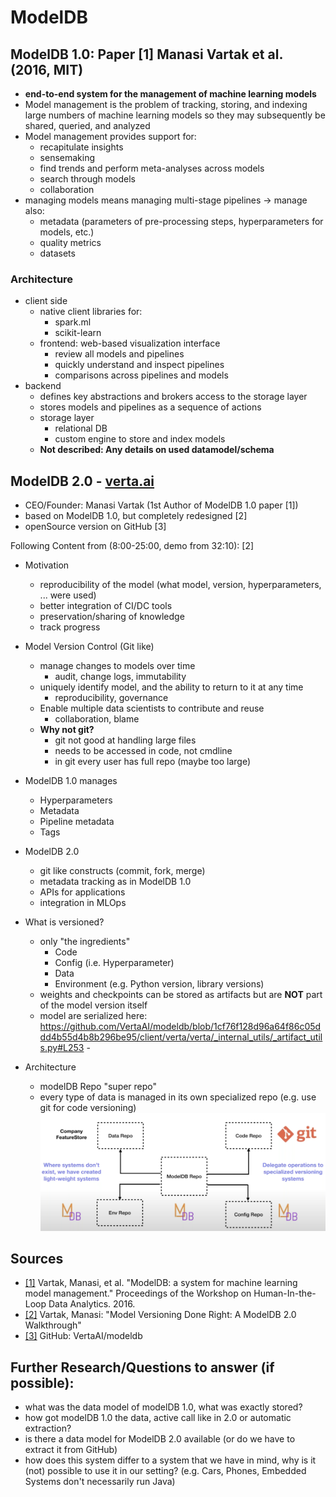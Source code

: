 # ModelDB

## ModelDB 1.0: Paper [1] Manasi Vartak et al. (2016, MIT)

- **end-to-end system for the management of machine learning models**
- Model management is the problem of tracking, storing, and indexing large numbers of machine learning models so they
  may subsequently be shared, queried, and analyzed
- Model management provides support for:
    - recapitulate insights
    - sensemaking
    - find trends and perform meta-analyses across models
    - search through models
    - collaboration
- managing models means managing multi-stage pipelines -> manage also:
    - metadata (parameters of pre-processing steps, hyperparameters for models, etc.)
    - quality metrics
    - datasets

### Architecture

- client side
    - native client libraries for:
        - spark.ml
        - scikit-learn
    - frontend: web-based visualization interface
        - review all models and pipelines
        - quickly understand and inspect pipelines
        - comparisons across pipelines and models
- backend
    - defines key abstractions and brokers access to the storage layer
    - stores models and pipelines as a sequence of actions
    - storage layer
        - relational DB
        - custom engine to store and index models
    - **Not described: Any details on used datamodel/schema**

## ModelDB 2.0 - [verta.ai](https://www.verta.ai)

- CEO/Founder: Manasi Vartak (1st Author of ModelDB 1.0 paper [1])
- based on ModelDB 1.0, but completely redesigned [2]
- openSource version on GitHub [3]

Following Content from (8:00-25:00, demo from 32:10): [2]

- Motivation
    - reproducibility of the model (what model, version, hyperparameters, ... were used)
    - better integration of CI/DC tools
    - preservation/sharing of knowledge
    - track progress

- Model Version Control (Git like)
    - manage changes to models over time
        - audit, change logs, immutability
    - uniquely identify model, and the ability to return to it at any time
        - reproducibility, governance
    - Enable multiple data scientists to contribute and reuse
        - collaboration, blame
    - **Why not git?**
        - git not good at handling large files
        - needs to be accessed in code, not cmdline
        - in git every user has full repo (maybe too large)

- ModelDB 1.0 manages
    - Hyperparameters
    - Metadata
    - Pipeline metadata
    - Tags

- ModelDB 2.0
    - git like constructs (commit, fork, merge)
    - metadata tracking as in ModelDB 1.0
    - APIs for applications
    - integration in MLOps

- What is versioned?
    - only "the ingredients"
        - Code
        - Config (i.e. Hyperparameter)
        - Data
        - Environment (e.g. Python version, library versions)
    - weights and checkpoints can be stored as artifacts but are **NOT** part of the model version itself
    - model are serialized here: https://github.com/VertaAI/modeldb/blob/1cf76f128d96a64f86c05ddd4b55d4b8b296be95/client/verta/verta/_internal_utils/_artifact_utils.py#L253      - 


- Architecture
    - modelDB Repo "super repo"
    - every type of data is managed in its own specialized repo (e.g. use git for code versioning)
      ![alt text](images/architecture.png "Architecture")

## Sources

- [[1]](https://dl.acm.org/doi/abs/10.1145/2939502.2939516?casa_token=B1-fF_wNvdgAAAAA:pduTz2ZCbgbYHsmOQETTKTtb4QM6Z01VTm52j6sgiOTeU8J_W2kDDoBf06r0-wTctQV9o3ZSgYE)
  Vartak, Manasi, et al. "ModelDB: a system for machine learning model management." Proceedings of the Workshop on
  Human-In-the-Loop Data Analytics. 2016.
- [[2]](https://www.youtube.com/watch?v=U0lyF_lHngo) Vartak, Manasi: "Model Versioning Done Right: A ModelDB 2.0
  Walkthrough"
- [[3]](https://github.com/VertaAI/modeldb) GitHub: VertaAI/modeldb

## Further Research/Questions to answer (if possible):

- what was the data model of modelDB 1.0, what was exactly stored?
- how got modelDB 1.0 the data, active call like in 2.0 or automatic extraction?
- is there a data model for ModelDB 2.0 available (or do we have to extract it from GitHub)
- how does this system differ to a system that we have in mind, why is it (not) possible to use it in our setting?
  (e.g. Cars, Phones, Embedded Systems don't necessarily run Java)    

